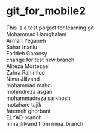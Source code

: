 # git_for_mobile2
This is a test porject for learning git <br/>
Mohammad Hamghalam <br/>
Arman Yeganeh <br />
Sahar Inanlu <br/>
Farideh Garoosy <br/>
change for test new branch <br/>
Alireza Mortezaei <br/>
Zahra Rahimloo <br/>
Nima Jlilvand <br/>
mohammad mahdi<br/>
mohmdreza asgari<br/>
mohammadreza sarkhosh<br/>
motahare tajik<br/>
fatemeh ghorbani
<br/>ELYAD branch <br/>
nima jlilvand from nima_branch<br/>
